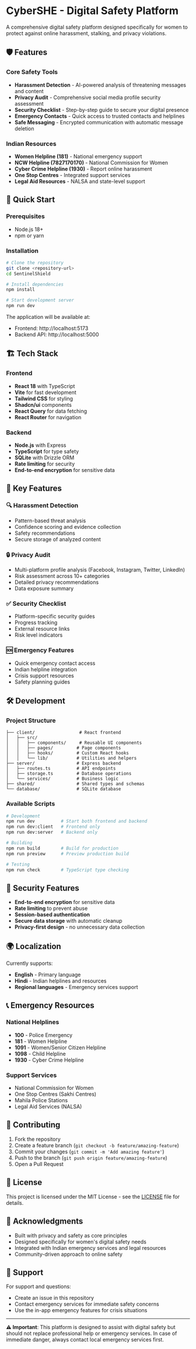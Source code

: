 # CyberSHE - Digital Safety Platform

A comprehensive digital safety platform designed specifically for women to protect against online harassment, stalking, and privacy violations.

## 🛡️ Features

### Core Safety Tools
- **Harassment Detection** - AI-powered analysis of threatening messages and content
- **Privacy Audit** - Comprehensive social media profile security assessment
- **Security Checklist** - Step-by-step guide to secure your digital presence
- **Emergency Contacts** - Quick access to trusted contacts and helplines
- **Safe Messaging** - Encrypted communication with automatic message deletion

### Indian Resources
- **Women Helpline (181)** - National emergency support
- **NCW Helpline (7827170170)** - National Commission for Women
- **Cyber Crime Helpline (1930)** - Report online harassment
- **One Stop Centres** - Integrated support services
- **Legal Aid Resources** - NALSA and state-level support

## 🚀 Quick Start

### Prerequisites
- Node.js 18+ 
- npm or yarn

### Installation

```bash
# Clone the repository
git clone <repository-url>
cd SentinelShield

# Install dependencies
npm install

# Start development server
npm run dev
```

The application will be available at:
- Frontend: http://localhost:5173
- Backend API: http://localhost:5000

## 🏗️ Tech Stack

### Frontend
- **React 18** with TypeScript
- **Vite** for fast development
- **Tailwind CSS** for styling
- **Shadcn/ui** components
- **React Query** for data fetching
- **React Router** for navigation

### Backend
- **Node.js** with Express
- **TypeScript** for type safety
- **SQLite** with Drizzle ORM
- **Rate limiting** for security
- **End-to-end encryption** for sensitive data

## 📱 Key Features

### 🔍 Harassment Detection
- Pattern-based threat analysis
- Confidence scoring and evidence collection
- Safety recommendations
- Secure storage of analyzed content

### 🔒 Privacy Audit
- Multi-platform profile analysis (Facebook, Instagram, Twitter, LinkedIn)
- Risk assessment across 10+ categories
- Detailed privacy recommendations
- Data exposure summary

### ✅ Security Checklist
- Platform-specific security guides
- Progress tracking
- External resource links
- Risk level indicators

### 🆘 Emergency Features
- Quick emergency contact access
- Indian helpline integration
- Crisis support resources
- Safety planning guides

## 🛠️ Development

### Project Structure
```
├── client/                 # React frontend
│   ├── src/
│   │   ├── components/     # Reusable UI components
│   │   ├── pages/         # Page components
│   │   ├── hooks/         # Custom React hooks
│   │   └── lib/           # Utilities and helpers
├── server/                # Express backend
│   ├── routes.ts          # API endpoints
│   ├── storage.ts         # Database operations
│   └── services/          # Business logic
├── shared/                # Shared types and schemas
└── database/              # SQLite database
```

### Available Scripts

```bash
# Development
npm run dev          # Start both frontend and backend
npm run dev:client   # Frontend only
npm run dev:server   # Backend only

# Building
npm run build        # Build for production
npm run preview      # Preview production build

# Testing
npm run check        # TypeScript type checking
```

## 🔐 Security Features

- **End-to-end encryption** for sensitive data
- **Rate limiting** to prevent abuse
- **Session-based authentication**
- **Secure data storage** with automatic cleanup
- **Privacy-first design** - no unnecessary data collection

## 🌍 Localization

Currently supports:
- **English** - Primary language
- **Hindi** - Indian helplines and resources
- **Regional languages** - Emergency services support

## 📞 Emergency Resources

### National Helplines
- **100** - Police Emergency
- **181** - Women Helpline
- **1091** - Women/Senior Citizen Helpline
- **1098** - Child Helpline
- **1930** - Cyber Crime Helpline

### Support Services
- National Commission for Women
- One Stop Centres (Sakhi Centres)
- Mahila Police Stations
- Legal Aid Services (NALSA)

## 🤝 Contributing

1. Fork the repository
2. Create a feature branch (`git checkout -b feature/amazing-feature`)
3. Commit your changes (`git commit -m 'Add amazing feature'`)
4. Push to the branch (`git push origin feature/amazing-feature`)
5. Open a Pull Request

## 📄 License

This project is licensed under the MIT License - see the [LICENSE](LICENSE) file for details.

## 🙏 Acknowledgments

- Built with privacy and safety as core principles
- Designed specifically for women's digital safety needs
- Integrated with Indian emergency services and legal resources
- Community-driven approach to online safety

## 📧 Support

For support and questions:
- Create an issue in this repository
- Contact emergency services for immediate safety concerns
- Use the in-app emergency features for crisis situations

---

**⚠️ Important**: This platform is designed to assist with digital safety but should not replace professional help or emergency services. In case of immediate danger, always contact local emergency services first.
